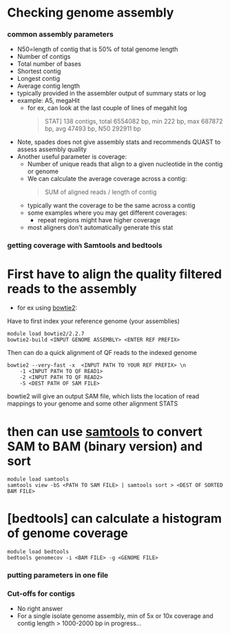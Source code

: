 # Checking genome assembly

### common assembly parameters
* N50=length of contig that is 50% of total genome length
* Number of contigs
* Total number of bases
* Shortest contig
* Longest contig
* Average contig length
* typically provided in the assembler output of summary stats or log
* example: A5, megaHit
	* for ex, can look at the last couple of lines of megahit log
		> STAT] 138 contigs, total 6554082 bp, min 222 bp, max 687872 bp, avg 47493 bp, N50 292911 bp
* Note, spades does not give assembly stats and recommends QUAST to assess assembly quality
* Another useful parameter is coverage:
	* Number of unique reads that align to a given nucleotide in the contig or genome
	* We can calculate the average coverage across a contig: 
		> SUM of aligned reads / length of contig
	* typically want the coverage to be the same across a contig
	* some examples where you may get different coverages:
		* repeat regions might have higher coverage
	* most aligners don't automatically generate this stat

### getting coverage with Samtools and bedtools
# First have to align the quality filtered reads to the assembly
* for ex using [bowtie2]:

[bowtie2]: http://bowtie-bio.sourceforge.net/bowtie2/index.shtml
Have to first index your reference genome (your assemblies) <br />
```
module load bowtie2/2.2.7
bowtie2-build <INPUT GENOME ASSEMBLY> <ENTER REF PREFIX>

```
Then can do a quick alignment of QF reads to the indexed genome <br />

```
bowtie2 --very-fast -x  <INPUT PATH TO YOUR REF PREFIX> \n
	-1 <INPUT PATH TO QF READ1>
	-2 <INPUT PATH TO QF READ2>
	-S <DEST PATH OF SAM FILE>
```
bowtie2 will give an output SAM file, which lists the location of read mappings to your genome and some other alignment STATS <br />

# then can use [samtools] to convert SAM to BAM (binary version) and sort
```
module load samtools
samtools view -bS <PATH TO SAM FILE> | samtools sort > <DEST OF SORTED BAM FILE>
```
[samtools]: http://samtools.sourceforge.net/

# [bedtools] can calculate a histogram of genome coverage
```
module load bedtools
bedtools genomecov -i <BAM FILE> -g <GENOME FILE>
```

### putting parameters in one file 

### Cut-offs for contigs
* No right answer
* For a single isolate genome assembly, min of 5x or 10x coverage and contig length > 1000-2000 bp
in progress...


